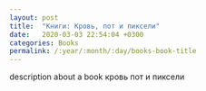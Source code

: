 ```yaml
---
layout: post
title:  "Книги: Кровь, пот и пиксели"
date:   2020-03-03 22:54:04 +0300
categories: Books
permalink: /:year/:month/:day/books-book-title
---
```


description about a book кровь пот и пиксели